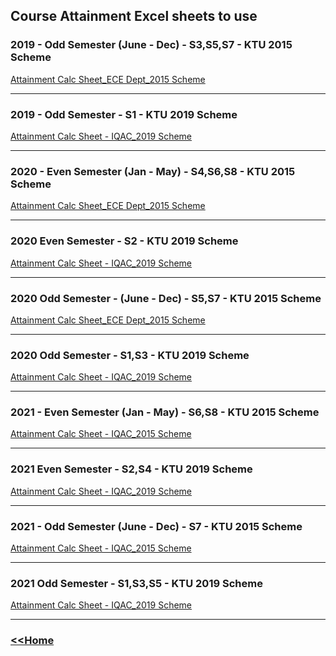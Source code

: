 <h2>Course Attainment Excel sheets to use</h2>

<h3>2019 - Odd Semester (June - Dec) - S3,S5,S7 - KTU 2015 Scheme</h3> 
<a href="https://docs.google.com/spreadsheets/d/1bu04CTozLq2x1O850zc6kixjKAOK7XLi/edit?usp=sharing&ouid=102042584991262369612&rtpof=true&sd=true
">Attainment Calc Sheet_ECE Dept_2015 Scheme</a>
<hr>
<h3>2019 - Odd Semester - S1 - KTU 2019 Scheme</h3>
<a href="https://drive.google.com/file/d/1ZBl7GC9BhjhdsBZWCAIIXk_VHXyT-a3C/view?usp=sharing">Attainment Calc Sheet - IQAC_2019 Scheme</a>
<hr>
<h3>2020 - Even Semester (Jan - May) - S4,S6,S8 - KTU 2015 Scheme</h3>
<a href="https://docs.google.com/spreadsheets/d/1bu04CTozLq2x1O850zc6kixjKAOK7XLi/edit?usp=sharing&ouid=102042584991262369612&rtpof=true&sd=true
">Attainment Calc Sheet_ECE Dept_2015 Scheme</a>
<hr>
<h3>2020 Even Semester - S2 - KTU 2019 Scheme</h3>
<a href="https://drive.google.com/file/d/1ZBl7GC9BhjhdsBZWCAIIXk_VHXyT-a3C/view?usp=sharing">Attainment Calc Sheet - IQAC_2019 Scheme</a>
<hr>
<h3>2020 Odd Semester - (June - Dec) - S5,S7 - KTU 2015 Scheme</h3>
<a href="https://docs.google.com/spreadsheets/d/1bu04CTozLq2x1O850zc6kixjKAOK7XLi/edit?usp=sharing&ouid=102042584991262369612&rtpof=true&sd=true
">Attainment Calc Sheet_ECE Dept_2015 Scheme</a>
<hr>
<h3>2020 Odd Semester - S1,S3 - KTU 2019 Scheme</h3>
<a href="https://drive.google.com/file/d/1ZBl7GC9BhjhdsBZWCAIIXk_VHXyT-a3C/view?usp=sharing">Attainment Calc Sheet - IQAC_2019 Scheme</a>
<hr>
<h3>2021 - Even Semester (Jan - May) - S6,S8 - KTU 2015 Scheme</h3>
<a href="https://drive.google.com/file/d/1Wqd06OxxGnXwyhGrWzqw8ZUxp6houEo9/view?usp=sharing">Attainment Calc Sheet - IQAC_2015 Scheme</a>
<hr>
<h3>2021 Even Semester - S2,S4 - KTU 2019 Scheme</h3>
<a href="https://drive.google.com/file/d/1ZBl7GC9BhjhdsBZWCAIIXk_VHXyT-a3C/view?usp=sharing">Attainment Calc Sheet - IQAC_2019 Scheme</a>
<hr>
<h3>2021 - Odd Semester (June - Dec) - S7 - KTU 2015 Scheme</h3>
<a href="https://drive.google.com/file/d/1Wqd06OxxGnXwyhGrWzqw8ZUxp6houEo9/view?usp=sharing">Attainment Calc Sheet - IQAC_2015 Scheme</a>
<hr>
<h3>2021 Odd Semester - S1,S3,S5 - KTU 2019 Scheme</h3>
<a href="https://drive.google.com/file/d/1ZBl7GC9BhjhdsBZWCAIIXk_VHXyT-a3C/view?usp=sharing">Attainment Calc Sheet - IQAC_2019 Scheme</a>
<hr>

### <a href="index"> <<Home</a>
